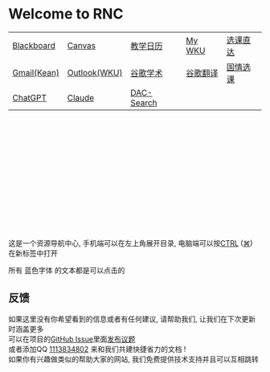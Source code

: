 # Welcome to RNC


|                        |                                            |                                                |                             |                                            |
|------------------------|--------------------------------------------|------------------------------------------------|-----------------------------|--------------------------------------------|
| [Blackboard](https://blackboard.kean.edu/webapps/login/) | [Canvas](https://kean.instructure.com/) | [教学日历](https://wku.edu.cn/academics/cal/) | [My WKU](https://once.wku.edu.cn/) | [选课直达](https://selfservice.kean.edu/Student/Planning/DegreePlans) |
|[Gmail(Kean)](https://mail.google.com/) | [Outlook(WKU)](https://outlook.office365.com/mail/) | [谷歌学术](https://scholar.google.com/) |[谷歌翻译](https://translate.google.com/) | [国情选课](http://ps.wku.edu.cn:7777/psp/ps/EMPLOYEE/HRMS/h/?tab=DEFAULT&languageCd=ZHS) |
|[ChatGPT](https://chat.openai.com/) | [Claude](https://claude.ai/chats) | [DAC-Search](https://www.goooogle.cf/) | |

<br><br><br><br><br><br><br>
<br><br><br><br><br><br><br>
这是一个资源导航中心, 手机端可以在左上角展开目录, 电脑端可以按<a href="https://support.microsoft.com/zh-cn/windows/windows-%E7%9A%84%E9%94%AE%E7%9B%98%E5%BF%AB%E6%8D%B7%E6%96%B9%E5%BC%8F-dcc61a57-8ff0-cffe-9796-cb9706c75eec" title="Windows快捷键" target="_blank">CTRL</a> (<a href="https://support.apple.com/zh-cn/HT201236" title="mac快捷键" target="_blank">&#8984;</a>) 在新标签中打开

所有<a style="text-decoration:none;"
   title="没错就是这样的" 
   onclick="alert('不是让你点这个啦')">
  蓝色字体 </a>的文本都是可以点击的





## 反馈

如果这里没有你希望看到的信息或者有任何建议, 请帮助我们, 让我们在下次更新时涵盖更多  
可以在项目的[GitHub Issue](https://github.com/TianYi0217/wkuer-rnc/issues)里面[发布议题](https://github.com/TianYi0217/wkuer-rnc/issues/new)  
或者添加QQ [1113834802](https://wpa.qq.com/msgrd?v=3&uin=1113834802&site=qq&menu=yes&jumpflag=1) 来和我们共建快捷省力的文档 !  
如果你有兴趣做类似的帮助大家的网站, 我们免费提供技术支持并且可以互相跳转
